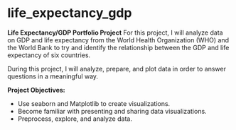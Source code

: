 # life_expectancy_gdp
**Life Expectancy/GDP Portfolio Project**
For this project, I will analyze data on GDP and life expectancy from the World Health Organization (WHO) and the World Bank to try and identify the relationship between the GDP and life expectancy of six countries.

During this project, I will analyze, prepare, and plot data in order to answer questions in a meaningful way.

**Project Objectives:**
- Use seaborn and Matplotlib to create visualizations.
- Become familiar with presenting and sharing data visualizations.
- Preprocess, explore, and analyze data.
